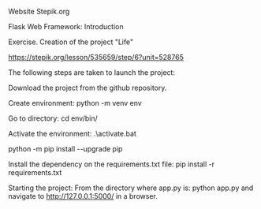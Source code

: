 Website Stepik.org

Flask Web Framework: Introduction

Exercise. Creation of the project "Life"

https://stepik.org/lesson/535659/step/6?unit=528765

The following steps are taken to launch the project:

Download the project from the github repository.

Create environment: python -m venv env

Go to directory: cd env/bin/

Activate the environment: .\activate.bat

python -m pip install --upgrade pip

Install the dependency on the requirements.txt file: pip install -r requirements.txt

Starting the project: From the directory where app.py is: python app.py and navigate to http://127.0.0.1:5000/ in a browser.
